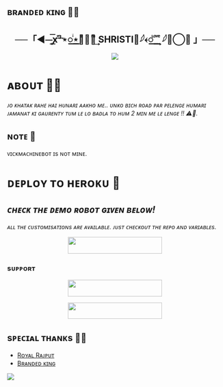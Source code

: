 ## ʙʀᴀɴᴅᴇᴅ ᴋɪɴɢ 🚬🦋

<h2 align="center">   
    ──「◄⏤͟͞ꭙͯ͢³⋆꯭ꙶ⋆꯭ͣ⋆᭄ͫ͢ SHRISTI🦋𓆪𐏓꯭ ᷞ ͦ͢ ͮ ͤ𓆪🕊⃝🦋 」──  
   </h2>  
 <p align="center">   
<img src="https://graph.org/file/51e1bf391ebb7421aca57.jpg"

<img src="https://user-images.githubusercontent.com/73097560/115834477-dbab4500-a447-11eb-908a-139a6edaec5c.gif">

# ᴀʙᴏᴜᴛ 🦋🚬
<i>ᴊᴏ ᴋʜᴀᴛᴀᴋ ʀᴀʜᴇ ʜᴀɪ ʜᴜɴᴀʀɪ ᴀᴀᴋʜᴏ ᴍᴇ.. ᴜɴᴋᴏ ʙɪᴄʜ ʀᴏᴀᴅ ᴘᴀʀ ᴘᴇʟᴇɴɢᴇ
ʜᴜᴍᴀʀɪ ᴊᴀᴍᴀɴᴀᴛ ᴋɪ ɢᴀᴜʀᴇɴᴛʏ ᴛᴜᴍ ʟᴇ ʟᴏ ʙᴀᴅʟᴀ ᴛᴏ ʜᴜᴍ 2 ᴍɪɴ ᴍᴇ ʟᴇ ʟᴇɴɢᴇ !! ⚠️🚬.</i>

## ɴᴏᴛᴇ 📝
ᴠɪᴄᴋᴍᴀᴄʜɪɴᴇʙᴏᴛ ɪs ɴᴏᴛ ᴍɪɴᴇ.

# ᴅᴇᴘʟᴏʏ ᴛᴏ ʜᴇʀᴏᴋᴜ 🚀
<p align="center"><a href="https://heroku.com/deploy?template=https://github.com/ShrutiMusic1/BRANDEDCHATBOT/edit/Dev/README.md> <img src="https://img.shields.io/badge/Deploy%20To%20Heroku-black?style=for-the-badge&logo=heroku" width="220" height="38.45"/></a></p>


## <i>ᴄʜᴇᴄᴋ ᴛʜᴇ ᴅᴇᴍᴏ ʀᴏʙᴏᴛ ɢɪᴠᴇɴ ʙᴇʟᴏᴡ!</i>
<i>ᴀʟʟ ᴛʜᴇ ᴄᴜsᴛᴏᴍɪsᴀᴛɪᴏɴs ᴀʀᴇ ᴀᴠᴀɪʟᴀʙʟᴇ. ᴊᴜsᴛ ᴄʜᴇᴄᴋᴏᴜᴛ ᴛʜᴇ ʀᴇᴘᴏ ᴀɴᴅ ᴠᴀʀɪᴀʙʟᴇs.</i>
<p align="center"><a href="https://t.me/https:WCGKING/BRANDEDCHATBOT"> <img src="https://img.shields.io/badge/CHECK-Demo%20Robot-black?style=for-the-badge&logo=Telegram" width="220" height="39"/></a></p>

### sᴜᴘᴘᴏʀᴛ
<p align="center"><a href="https://t.me/BRANDED_WORLD"> <img src="https://img.shields.io/badge/JOIN-SUPPORT%20GROUP-black?style=for-the-badge&logo=Telegram" width="220" height="38.5"/></a></p>
<p align="center"><a href="https://t.me/BRANDRD_BOT"> <img src="https://img.shields.io/badge/JOIN-SUPPORT%20CHANNEL-black?style=for-the-badge&logo=Telegram" width="220" height="38.5"/></a></p>

## sᴘᴇᴄɪᴀʟ ᴛʜᴀɴᴋs 🚬🦋

- [Rᴏʏᴀʟ Rᴀᴊᴘᴜᴛ](https://t.me/BRANDED_WORLD)
- [Bʀᴀɴᴅᴇᴅ ᴋɪɴɢ](https://t.me/BRANDRD_BOT)


<img src="https://user-images.githubusercontent.com/73097560/115834477-dbab4500-a447-11eb-908a-139a6edaec5c.gif">
